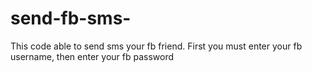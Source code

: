 # send-fb-sms-
This code able to send sms your fb friend. First you must enter your fb username, then enter your fb password
